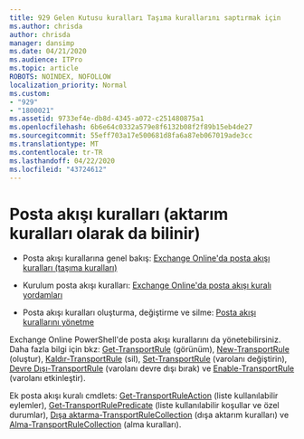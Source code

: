 ```yaml
---
title: 929 Gelen Kutusu kuralları Taşıma kurallarını saptırmak için
ms.author: chrisda
author: chrisda
manager: dansimp
ms.date: 04/21/2020
ms.audience: ITPro
ms.topic: article
ROBOTS: NOINDEX, NOFOLLOW
localization_priority: Normal
ms.custom:
- "929"
- "1800021"
ms.assetid: 9733ef4e-db8d-4345-a072-c251480875a1
ms.openlocfilehash: 6b6e64c0332a579e8f6132b08f2f89b15eb4de27
ms.sourcegitcommit: 55eff703a17e500681d8fa6a87eb067019ade3cc
ms.translationtype: MT
ms.contentlocale: tr-TR
ms.lasthandoff: 04/22/2020
ms.locfileid: "43724612"
---
```

# <a name="mail-flow-rules-also-known-as-transport-rules"></a>Posta akışı kuralları (aktarım kuralları olarak da bilinir)

- Posta akışı kurallarına genel bakış: [Exchange Online'da posta akışı kuralları (taşıma kuralları)](https://technet.microsoft.com/library/jj919238.aspx)

- Kurulum posta akışı kuralları: [Exchange Online'da posta akışı kuralı yordamları](https://technet.microsoft.com/library/dn600436.aspx)

- Posta akışı kuralları oluşturma, değiştirme ve silme: [Posta akışı kurallarını yönetme](https://technet.microsoft.com/library/jj657505.aspx)

Exchange Online PowerShell'de posta akışı kurallarını da yönetebilirsiniz. Daha fazla bilgi için bkz: [Get-TransportRule](https://docs.microsoft.com/powershell/module/exchange/policy-and-compliance/get-transportrule) (görünüm), [New-TransportRule](https://docs.microsoft.com/powershell/module/exchange/policy-and-compliance/new-transportrule) (oluştur), [Kaldır-TransportRule](https://docs.microsoft.com/powershell/module/exchange/policy-and-compliance/remove-transportrule) (sil), [Set-TransportRule](https://docs.microsoft.com/powershell/module/exchange/policy-and-compliance/set-transportrule) (varolanı değiştirin), [Devre Dışı-TransportRule](https://docs.microsoft.com/powershell/module/exchange/policy-and-compliance/disable-transportrule) (varolanı devre dışı bırak) ve [Enable-TransportRule](https://docs.microsoft.com/powershell/module/exchange/policy-and-compliance/enable-transportrule) (varolanı etkinleştir).

Ek posta akışı kuralı cmdlets: [Get-TransportRuleAction](https://docs.microsoft.com/powershell/module/exchange/policy-and-compliance/get-transportruleaction) (liste kullanılabilir eylemler), [Get-TransportRulePredicate](https://docs.microsoft.com/powershell/module/exchange/policy-and-compliance/get-transportrulepredicate) (liste kullanılabilir koşullar ve özel durumlar), [Dışa aktarma-TransportRuleCollection](https://docs.microsoft.com/powershell/module/exchange/policy-and-compliance/export-transportrulecollection) (dışa aktarım kuralları) ve [Alma-TransportRuleCollection](https://docs.microsoft.com/powershell/module/exchange/policy-and-compliance/import-transportrulecollection) (alma kuralları).
